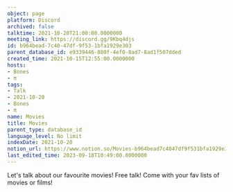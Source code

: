 ```yaml
---
object: page
platform: Discord
archived: false
talktime: 2021-10-20T21:00:00.0000000
meeting_link: https://discord.gg/9Kbq4djs
id: b964bead-7c40-47df-9f53-1bfa1929e303
parent_database_id: e9339446-880f-4ef0-8ad7-8ad1f507dded
created_time: 2021-10-15T12:55:00.0000000
hosts:
- Bones
- π
tags:
- Talk
- 2021-10-20
- Bones
- π
name: Movies
title: Movies
parent_type: database_id
language_level: No limit
indexDate: 2021-10-20
notion_url: https://www.notion.so/Movies-b964bead7c4047df9f531bfa1929e303
last_edited_time: 2023-09-18T10:49:00.0000000
---
```


Let's talk about our favourite movies!
Free talk! Come with your fav lists of movies or films!


